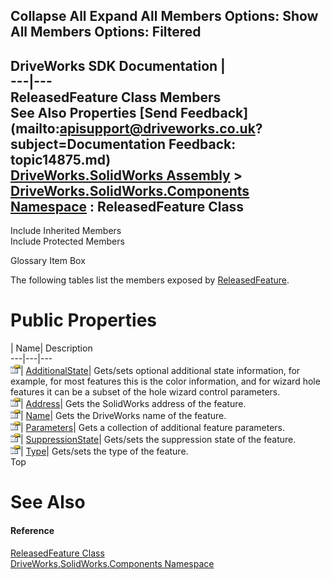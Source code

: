        

 Collapse All Expand All  Members Options: Show All  Members Options: Filtered   
---  
DriveWorks SDK Documentation  |   
---|---  
ReleasedFeature Class Members   
See Also Properties [Send Feedback](mailto:apisupport@driveworks.co.uk?subject=Documentation Feedback: topic14875.md)  
[DriveWorks.SolidWorks Assembly](topic13342.md) > [DriveWorks.SolidWorks.Components Namespace](topic13925.md) : ReleasedFeature Class  
---  
  
Include Inherited Members    
Include Protected Members  


Glossary Item Box

The following tables list the members exposed by [ReleasedFeature](topic14875.md).

# Public Properties

| Name| Description  
---|---|---  
![Public Property](dotnetimages/publicProperty.gif)| [AdditionalState](topic14881.md)| Gets/sets optional additional state information, for example, for most features this is the color information, and for wizard hole features it can be a subset of the hole wizard control parameters.   
![Public Property](dotnetimages/publicProperty.gif)| [Address](topic14882.md)| Gets the SolidWorks address of the feature.   
![Public Property](dotnetimages/publicProperty.gif)| [Name](topic14883.md)| Gets the DriveWorks name of the feature.   
![Public Property](dotnetimages/publicProperty.gif)| [Parameters](topic14884.md)| Gets a collection of additional feature parameters.   
![Public Property](dotnetimages/publicProperty.gif)| [SuppressionState](topic14885.md)| Gets/sets the suppression state of the feature.   
![Public Property](dotnetimages/publicProperty.gif)| [Type](topic14886.md)| Gets/sets the type of the feature.   
Top

# See Also

#### Reference

[ReleasedFeature Class](topic14875.md)   
[DriveWorks.SolidWorks.Components Namespace](topic13925.md)


